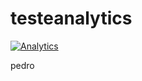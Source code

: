 # testeanalytics

[![Analytics](https://ga-beacon.appspot.com/UA-40725207-9/contentful-labs/awesome-contentful?pixel)](https://github.com/contentful-labs/awesome-contentful)

pedro
